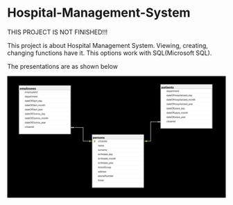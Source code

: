 # Hospital-Management-System

THIS PROJECT IS NOT FINISHED!!!

This project is about Hospital Management System.
Viewing, creating, changing functions have it. This options work with SQL(Microsoft SQL).

The presentations are as shown below

![ Alt text](database_diagram.png)  [](database_diagram.png)
